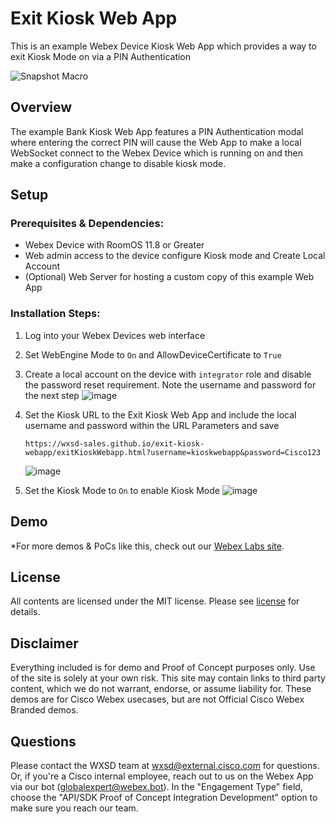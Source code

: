 # Exit Kiosk Web App

This is an example Webex Device Kiosk Web App which provides a way to exit Kiosk Mode on via a PIN Authentication 

![Snapshot Macro](https://github.com/wxsd-sales/exit-kiosk-webapp/assets/21026209/4dc11dd6-8320-4422-9c6b-ef57bf8f4a8d)

## Overview

The example Bank Kiosk Web App features a PIN Authentication modal where entering the correct PIN will cause the Web App to make a local WebSocket connect to the Webex Device which is running on and then make a configuration change to disable kiosk mode.

## Setup

### Prerequisites & Dependencies: 

- Webex Device with RoomOS 11.8 or Greater
- Web admin access to the device configure Kiosk mode and Create Local Account
- (Optional) Web Server for hosting a custom copy of this example Web App


<!-- GETTING STARTED -->

### Installation Steps:
1.  Log into your Webex Devices web interface
2.  Set WebEngine Mode to ```On``` and AllowDeviceCertificate to ```True```
3.  Create a local account on the device with ```integrator``` role and disable the password reset requirement. Note the username and password for the next step
![image](https://github.com/wxsd-sales/exit-kiosk-webapp/assets/21026209/efafe00c-dacc-485a-a618-9669189dc907)


4. Set the Kiosk URL to the Exit Kiosk Web App and include the local username and password within the URL Parameters and save
      ```
      https://wxsd-sales.github.io/exit-kiosk-webapp/exitKioskWebapp.html?username=kioskwebapp&password=Cisco123
      ```
      ![image](https://github.com/wxsd-sales/exit-kiosk-webapp/assets/21026209/d26f5655-b7c1-4a75-a4b6-2a3dfb790ad0)

5. Set the Kiosk Mode to ```On``` to enable Kiosk Mode
![image](https://github.com/wxsd-sales/exit-kiosk-webapp/assets/21026209/d6b57ad4-9ebf-4464-a8dc-963cf71b2470)

    
    
## Demo

*For more demos & PoCs like this, check out our [Webex Labs site](https://collabtoolbox.cisco.com/webex-labs).

## License

All contents are licensed under the MIT license. Please see [license](LICENSE) for details.


## Disclaimer

Everything included is for demo and Proof of Concept purposes only. Use of the site is solely at your own risk. This site may contain links to third party content, which we do not warrant, endorse, or assume liability for. These demos are for Cisco Webex usecases, but are not Official Cisco Webex Branded demos.


## Questions
Please contact the WXSD team at [wxsd@external.cisco.com](mailto:wxsd@external.cisco.com?subject=Exit-Kiosk-WebApp) for questions. Or, if you're a Cisco internal employee, reach out to us on the Webex App via our bot (globalexpert@webex.bot). In the "Engagement Type" field, choose the "API/SDK Proof of Concept Integration Development" option to make sure you reach our team. 
